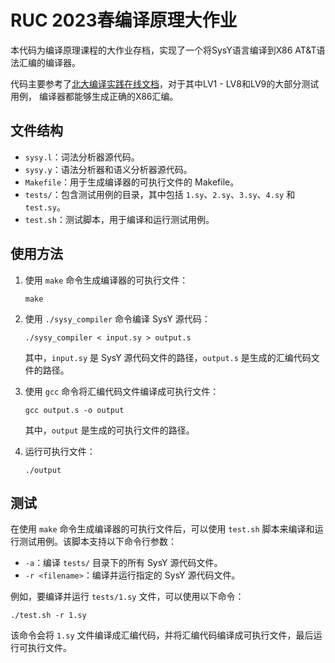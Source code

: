 # RUC 2023春编译原理大作业


本代码为编译原理课程的大作业存档，实现了一个将SysY语言编译到X86 AT&T语法汇编的编译器。

代码主要参考了[北大编译实践在线文档](https://pku-minic.github.io/online-doc/#/)，对于其中LV1 - LV8和LV9的大部分测试用例， 编译器都能够生成正确的X86汇编。

## 文件结构

- `sysy.l`：词法分析器源代码。
- `sysy.y`：语法分析器和语义分析器源代码。
- `Makefile`：用于生成编译器的可执行文件的 Makefile。
- `tests/`：包含测试用例的目录，其中包括 `1.sy`、`2.sy`、`3.sy`、`4.sy` 和 `test.sy`。
- `test.sh`：测试脚本，用于编译和运行测试用例。

## 使用方法

1. 使用 `make` 命令生成编译器的可执行文件：

   ```
   make
   ```

2. 使用 `./sysy_compiler` 命令编译 SysY 源代码：

   ```
   ./sysy_compiler < input.sy > output.s
   ```

   其中，`input.sy` 是 SysY 源代码文件的路径，`output.s` 是生成的汇编代码文件的路径。

3. 使用 `gcc` 命令将汇编代码文件编译成可执行文件：

   ```
   gcc output.s -o output 
   ```

   其中，`output` 是生成的可执行文件的路径。

4. 运行可执行文件：

   ```
   ./output
   ```

## 测试
在使用 `make` 命令生成编译器的可执行文件后，可以使用 `test.sh` 脚本来编译和运行测试用例。该脚本支持以下命令行参数：

- `-a`：编译 `tests/` 目录下的所有 SysY 源代码文件。
- `-r <filename>`：编译并运行指定的 SysY 源代码文件。

例如，要编译并运行 `tests/1.sy` 文件，可以使用以下命令：

```
./test.sh -r 1.sy
```

该命令会将 `1.sy` 文件编译成汇编代码，并将汇编代码编译成可执行文件，最后运行可执行文件。


